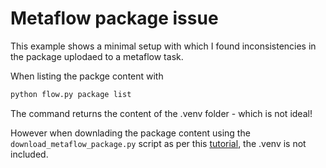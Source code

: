 # Metaflow package issue

This example shows a minimal setup with which I found inconsistencies in the package uplodaed to a metaflow task.

When listing the packge content with
```bash
python flow.py package list
```
The command returns the content of the .venv folder - which is not ideal!

However when downlading the package content using the `download_metaflow_package.py` script as per this [tutorial](https://docs.outerbounds.com/download-code-package/), the .venv is not included.
